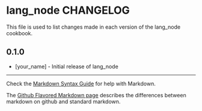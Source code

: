 lang_node CHANGELOG
===================

This file is used to list changes made in each version of the lang_node cookbook.

0.1.0
-----
- [your_name] - Initial release of lang_node

- - -
Check the [Markdown Syntax Guide](http://daringfireball.net/projects/markdown/syntax) for help with Markdown.

The [Github Flavored Markdown page](http://github.github.com/github-flavored-markdown/) describes the differences between markdown on github and standard markdown.
